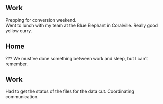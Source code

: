 ## Work
Prepping for conversion weekend.  
Went to lunch with my team at the Blue Elephant in Coralville. Really good yellow curry.  

## Home
???
We must've done something between work and sleep, but I can't remember.  

## Work
Had to get the status of the files for the data cut. Coordinating communication.  
